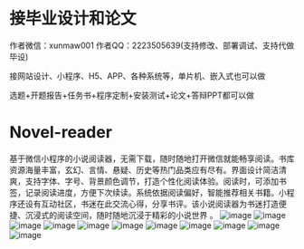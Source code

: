 # 接毕业设计和论文
作者微信：xunmaw001  作者QQ：2223505639(支持修改、部署调试、支持代做毕设)

接网站设计、小程序、H5、APP、各种系统等，单片机、嵌入式也可以做

选题+开题报告+任务书+程序定制+安装测试+论文+答辩PPT都可以做
# Novel-reader
基于微信小程序的小说阅读器，无需下载，随时随地打开微信就能畅享阅读。书库资源海量丰富，玄幻、言情、悬疑、历史等热门品类应有尽有。界面设计简洁清爽，支持字体、字号、背景颜色调节，打造个性化阅读体验。阅读时，可添加书签，记录阅读进度，方便下次续读。系统依据阅读偏好，智能推荐相关书籍。小程序还设有互动社区，书迷在此交流心得，分享书评。该小说阅读器为书迷打造便捷、沉浸式的阅读空间，随时随地沉浸于精彩的小说世界 。
![image](https://github.com/user-attachments/assets/34138885-34ec-405f-837a-6a6c5070c041)
![image](https://github.com/user-attachments/assets/0b87d95b-bbd2-419d-b858-1017886149c6)
![image](https://github.com/user-attachments/assets/94e5569a-db0c-41a7-9814-2545c0dd78c2)
![image](https://github.com/user-attachments/assets/192d4685-5fa7-4639-b2d9-b128858a400c)
![image](https://github.com/user-attachments/assets/a82caf6d-2540-46ca-bdd0-e0fa45d35714)
![image](https://github.com/user-attachments/assets/6636a037-7a29-4587-8a87-f55663446ce1)
![image](https://github.com/user-attachments/assets/6a3598a0-5a3e-48b7-bbb0-b31b02be0236)
![image](https://github.com/user-attachments/assets/10181d68-c562-44f5-909c-602ee53eacb7)
![image](https://github.com/user-attachments/assets/8ad59151-7478-4fd4-8768-42b47de36aa1)
![image](https://github.com/user-attachments/assets/f4e82cba-2b36-4cdf-a3b8-750f880a5f88)
![image](https://github.com/user-attachments/assets/9dc8abcf-6dae-4f7d-8603-eadb25446edf)
